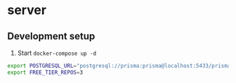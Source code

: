 # server

## Development setup

1. Start `docker-compose up -d`

```bash
export POSTGRESQL_URL="postgresql://prisma:prisma@localhost:5433/prisma"
export FREE_TIER_REPOS=3
```
